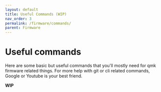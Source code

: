 ```yaml
---
layout: default
title: Useful Commands (WIP)
nav_order: 3
permalink: /firmware/commands/
parent: Firmware
---
```


# Useful commands

Here are some basic but useful commands that you'll mostly need for qmk firmware related things. For more help with git or cli related commands, Google or Youtube is your best friend.

**WIP**
